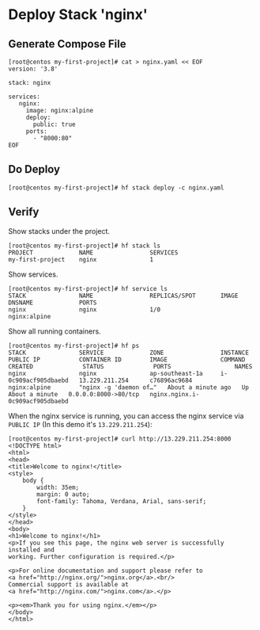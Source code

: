 # Deploy Stack 'nginx'


## Generate Compose File
```
[root@centos my-first-project]# cat > nginx.yaml << EOF
version: '3.8'

stack: nginx

services:
   nginx:
     image: nginx:alpine
     deploy:
       public: true
     ports:
       - "8000:80"
EOF
```


## Do Deploy
```
[root@centos my-first-project]# hf stack deploy -c nginx.yaml
```


## Verify

Show stacks under the project.

```
[root@centos my-first-project]# hf stack ls
PROJECT             NAME                SERVICES
my-first-project    nginx               1
```

Show services.

```
[root@centos my-first-project]# hf service ls
STACK               NAME                REPLICAS/SPOT       IMAGE               DNSNAME             PORTS
nginx               nginx               1/0                 nginx:alpine
```

Show all running containers.

```
[root@centos my-first-project]# hf ps
STACK               SERVICE             ZONE                INSTANCE              PUBLIC IP           CONTAINER ID        IMAGE               COMMAND                  CREATED              STATUS              PORTS                  NAMES
nginx               nginx               ap-southeast-1a     i-0c909acf905dbaebd   13.229.211.254      c76896ac9684        nginx:alpine        "nginx -g 'daemon of…"   About a minute ago   Up About a minute   0.0.0.0:8000->80/tcp   nginx.nginx.i-0c909acf905dbaebd
```


When the nginx service is running, you can access the nginx service via `PUBLIC IP` (In this demo it's `13.229.211.254`):

```
[root@centos my-first-project]# curl http://13.229.211.254:8000
<!DOCTYPE html>
<html>
<head>
<title>Welcome to nginx!</title>
<style>
    body {
        width: 35em;
        margin: 0 auto;
        font-family: Tahoma, Verdana, Arial, sans-serif;
    }
</style>
</head>
<body>
<h1>Welcome to nginx!</h1>
<p>If you see this page, the nginx web server is successfully installed and
working. Further configuration is required.</p>

<p>For online documentation and support please refer to
<a href="http://nginx.org/">nginx.org</a>.<br/>
Commercial support is available at
<a href="http://nginx.com/">nginx.com</a>.</p>

<p><em>Thank you for using nginx.</em></p>
</body>
</html>

```

